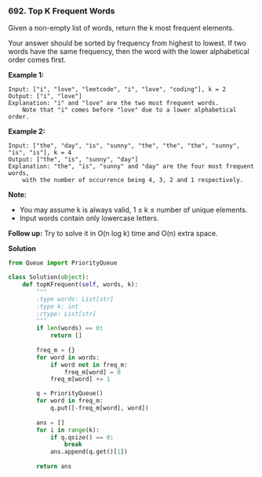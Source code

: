 ### 692. Top K Frequent Words


Given a non-empty list of words, return the k most frequent elements.

Your answer should be sorted by frequency from highest to lowest. If two words have the same frequency, then the word with the lower alphabetical order comes first.

**Example 1:**
```
Input: ["i", "love", "leetcode", "i", "love", "coding"], k = 2
Output: ["i", "love"]
Explanation: "i" and "love" are the two most frequent words.
    Note that "i" comes before "love" due to a lower alphabetical order.
```

**Example 2:**
```
Input: ["the", "day", "is", "sunny", "the", "the", "the", "sunny", "is", "is"], k = 4
Output: ["the", "is", "sunny", "day"]
Explanation: "the", "is", "sunny" and "day" are the four most frequent words,
    with the number of occurrence being 4, 3, 2 and 1 respectively.
```

**Note:**
- You may assume k is always valid, 1 ≤ k ≤ number of unique elements.
- Input words contain only lowercase letters.

**Follow up:**
Try to solve it in O(n log k) time and O(n) extra space.

**Solution**
```Python
from Queue import PriorityQueue

class Solution(object):
    def topKFrequent(self, words, k):
        """
        :type words: List[str]
        :type k: int
        :rtype: List[str]
        """
        if len(words) == 0:
            return []
        
        freq_m = {}
        for word in words:
            if word not in freq_m:
                freq_m[word] = 0
            freq_m[word] += 1

        q = PriorityQueue()
        for word in freq_m:
            q.put([-freq_m[word], word])
        
        ans = []
        for i in range(k):
            if q.qsize() == 0:
                break
            ans.append(q.get()[1])
        
        return ans
```